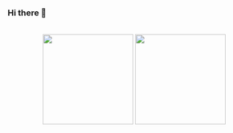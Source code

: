 ### Hi there 👋
<div style="display: inline_block"><br>

<div align="center">
<img height="180em" src="https://github-readme-stats.vercel.app/api?username=nakamura1121&show_icons=true&theme=dark"/>
<img height="180em" src="https://github-readme-stats.vercel.app/api/top-langs/?username=nakamura1121&layout=compact&langs_count=7&theme=dark"/>
</div>
</div>
<!--
**Nakamura1121/Nakamura1121** is a ✨ _special_ ✨ repository because its `README.md` (this file) appears on your GitHub profile.

Here are some ideas to get you started:

- 🔭 I’m currently working on ...
- 🌱 I’m currently learning ...
- 👯 I’m looking to collaborate on ...
- 🤔 I’m looking for help with ...
- 💬 Ask me about ...
- 📫 How to reach me: ...
- 😄 Pronouns: ...
- ⚡ Fun fact: ...
-->
